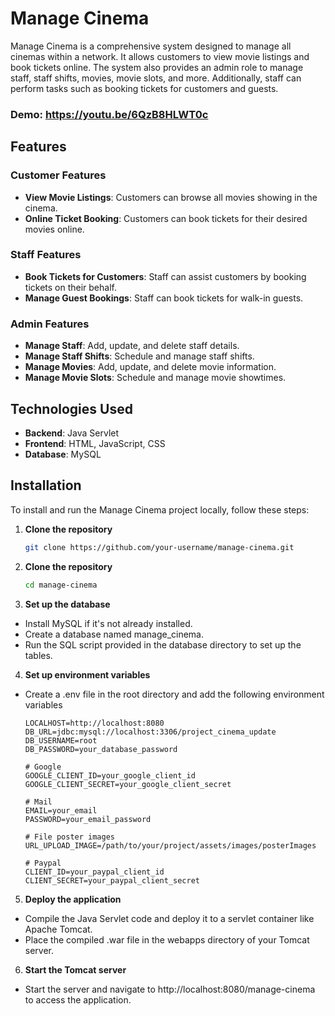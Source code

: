 # Manage Cinema

Manage Cinema is a comprehensive system designed to manage all cinemas within a network. It allows customers to view movie listings and book tickets online. The system also provides an admin role to manage staff, staff shifts, movies, movie slots, and more. Additionally, staff can perform tasks such as booking tickets for customers and guests.

### Demo: https://youtu.be/6QzB8HLWT0c

## Features

### Customer Features
- **View Movie Listings**: Customers can browse all movies showing in the cinema.
- **Online Ticket Booking**: Customers can book tickets for their desired movies online.

### Staff Features
- **Book Tickets for Customers**: Staff can assist customers by booking tickets on their behalf.
- **Manage Guest Bookings**: Staff can book tickets for walk-in guests.

### Admin Features
- **Manage Staff**: Add, update, and delete staff details.
- **Manage Staff Shifts**: Schedule and manage staff shifts.
- **Manage Movies**: Add, update, and delete movie information.
- **Manage Movie Slots**: Schedule and manage movie showtimes.

## Technologies Used

- **Backend**: Java Servlet
- **Frontend**: HTML, JavaScript, CSS
- **Database**: MySQL

## Installation

To install and run the Manage Cinema project locally, follow these steps:

1. **Clone the repository**
   ```sh
   git clone https://github.com/your-username/manage-cinema.git
2. **Clone the repository**
    ```sh
    cd manage-cinema
3.  **Set up the database**
 * Install MySQL if it's not already installed.
* Create a database named manage_cinema.
* Run the SQL script provided in the database directory to set up the tables.

4.  **Set up environment variables**
* Create a .env file in the root directory and add the following environment variables
    ```
    LOCALHOST=http://localhost:8080
    DB_URL=jdbc:mysql://localhost:3306/project_cinema_update
    DB_USERNAME=root
    DB_PASSWORD=your_database_password

    # Google
    GOOGLE_CLIENT_ID=your_google_client_id
    GOOGLE_CLIENT_SECRET=your_google_client_secret

    # Mail
    EMAIL=your_email
    PASSWORD=your_email_password

    # File poster images
    URL_UPLOAD_IMAGE=/path/to/your/project/assets/images/posterImages

    # Paypal
    CLIENT_ID=your_paypal_client_id
    CLIENT_SECRET=your_paypal_client_secret
5.  **Deploy the application**
* Compile the Java Servlet code and deploy it to a servlet container like Apache Tomcat.
* Place the compiled .war file in the webapps directory of your Tomcat server.
6.  **Start the Tomcat server**
* Start the server and navigate to http://localhost:8080/manage-cinema to access the application.





